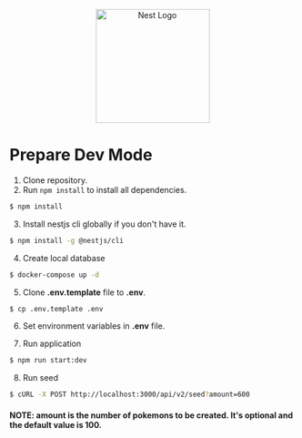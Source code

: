 <p align="center">
  <a href="http://nestjs.com/" target="blank"><img src="https://nestjs.com/img/logo-small.svg" width="200" alt="Nest Logo" /></a>
</p>

# Prepare Dev Mode

1. Clone repository.
2. Run `npm install` to install all dependencies.

```bash
$ npm install
```

3. Install nestjs cli globally if you don't have it.

```bash
$ npm install -g @nestjs/cli
```

4. Create local database

```bash
$ docker-compose up -d
```

5. Clone **.env.template** file to **.env**.

```bash
$ cp .env.template .env
```

6. Set environment variables in **.env** file.

7. Run application

```bash
$ npm run start:dev
```

8. Run seed

```bash
$ cURL -X POST http://localhost:3000/api/v2/seed?amount=600
```

#### NOTE: amount is the number of pokemons to be created. It's optional and the default value is 100.

<!-- ## Running the app

```bash
# development
$ npm run start

# watch mode
$ npm run start:dev

# production mode
$ npm run start:prod
```

## Test

```bash
# unit tests
$ npm run test

# e2e tests
$ npm run test:e2e

# test coverage
$ npm run test:cov
``` -->
